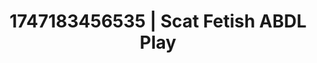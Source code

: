 ---
categories:
- Erotic archetypes
- Softcore vibes
- Gender-fluid lovers
- Tan line fetish
- After dark play
image: /assets/images/1747183456535.jpg
layout: post
seo:
  description: Featured content with high-quality ABDL Play, Scat Fetish. HD images
    available.
  keywords: ABDL Play, Scat Fetish
  og_image: /assets/images/1747183456535.jpg
  schema_type: VisualArtwork
tags:
- '#1747183456535'
- ABDL Play
- Scat Fetish
title: 1747183456535 | Scat Fetish ABDL Play
---